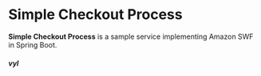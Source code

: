 Simple Checkout Process
=========
**Simple Checkout Process** is a sample service implementing Amazon SWF in Spring Boot.


##### vyl